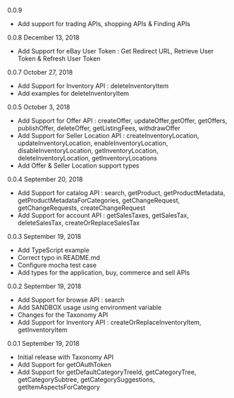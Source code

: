 0.0.9
  - Add support for trading APIs, shopping APIs & Finding APIs

0.0.8 December 13, 2018
  - Add Support for eBay User Token : Get Redirect URL, Retrieve User Token & Refresh User Token

0.0.7 October 27, 2018
  - Add Support for Inventory API : deleteInventoryItem
  - Add examples for deleteInventoryItem

0.0.5 October 3, 2018
  - Add Support for Offer API : createOffer, updateOffer,getOffer, getOffers, publishOffer, deleteOffer, getListingFees, withdrawOffer
  - Add Support for Seller Location API : createInventoryLocation, updateInventoryLocation, enableInventoryLocation, disableInventoryLocation, getInventoryLocation, deleteInventoryLocation, getInventoryLocations
  - Add Offer & Seller Location support types

0.0.4 September 20, 2018
  - Add Support for catalog API : search, getProduct, getProductMetadata, getProductMetadataForCategories, getChangeRequest, getChangeRequests, createChangeRequest 
  - Add Support for account API : getSalesTaxes, getSalesTax, deleteSalesTax, createOrReplaceSalesTax

0.0.3 September 19, 2018
  - Add TypeScript example
  - Correct typo in README.md
  - Configure mocha test case
  - Add types for the application, buy, commerce and sell APIs

0.0.2 September 19, 2018
  - Add Support for browse API : search
  - Add SANDBOX usage using environment variable
  - Changes for the Taxonomy API
  - Add Support for Inventory API : createOrReplaceInventoryItem, getInventoryItem

0.0.1 September 19, 2018
  - Initial release with Taxonomy API
  - Add Support for getOAuthToken
  - Add Support for getDefaultCategoryTreeId, getCategoryTree, getCategorySubtree, getCategorySuggestions, getItemAspectsForCategory
